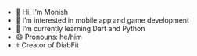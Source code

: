 - 👋 Hi, I’m Monish
- 👀 I’m interested in mobile app and game development
- 🌱 I’m currently learning Dart and Python
- 😄 Pronouns: he/him
- ⚕️ Creator of DiabFit
